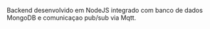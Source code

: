 Backend desenvolvido em NodeJS integrado com banco de dados MongoDB e comunicaçao pub/sub via Mqtt.
